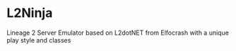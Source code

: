 # L2Ninja
Lineage 2 Server Emulator based on L2dotNET from Elfocrash with a unique play style and classes
